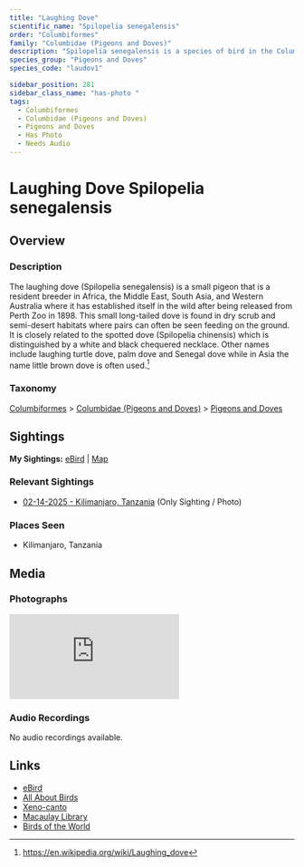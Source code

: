 ```yaml
---
title: "Laughing Dove"
scientific_name: "Spilopelia senegalensis"
order: "Columbiformes"
family: "Columbidae (Pigeons and Doves)"
description: "Spilopelia senegalensis is a species of bird in the Columbidae (Pigeons and Doves) family. It has been observed 1 times. It has been photographed."
species_group: "Pigeons and Doves"
species_code: "laudov1"

sidebar_position: 281
sidebar_class_name: "has-photo "
tags: 
  - Columbiformes
  - Columbidae (Pigeons and Doves)
  - Pigeons and Doves
  - Has Photo
  - Needs Audio
---
```


# Laughing Dove <span className='sci_name'>Spilopelia senegalensis</span>

## Overview

### Description
The laughing dove (Spilopelia senegalensis) is a small pigeon that is a resident breeder in Africa, the Middle East, South Asia, and Western Australia where it has established itself in the wild after being released from Perth Zoo in 1898. This small long-tailed dove is found in dry scrub and semi-desert habitats where pairs can often be seen feeding on the ground. It is closely related to the spotted dove (Spilopelia chinensis) which is distinguished by a white and black chequered necklace. Other names include laughing turtle dove, palm dove and Senegal dove while in Asia the name little brown dove is often used.[^1]

[^1]: https://en.wikipedia.org/wiki/Laughing_dove

### Taxonomy
[Columbiformes](/tags/columbiformes) > [Columbidae (Pigeons and Doves)](/tags/columbidae-pigeons-and-doves) > [Pigeons and Doves](/tags/pigeons-and-doves)


## Sightings

**My Sightings:** [eBird](https://ebird.org/lifelist?r=world&time=life&spp=laudov1) | [Map](/map?species_code=laudov1)

### Relevant Sightings

* [02-14-2025 - Kilimanjaro, Tanzania](https://ebird.org/checklist/S216294004) (Only Sighting / Photo)

### Places Seen

* Kilimanjaro, Tanzania



## Media
### Photographs
<iframe className="photo_iframe horizontal" src="https://macaulaylibrary.org/asset/631549805/embed" frameBorder="0" allowFullScreen></iframe>

### Audio Recordings
No audio recordings available.

## Links
* [eBird](https://ebird.org/species/laudov1) 
* [All About Birds](https://www.allaboutbirds.org/guide/laudov1) 
* [Xeno-canto](https://www.xeno-canto.org/species/spilopelia-senegalensis) 
* [Macaulay Library](https://search.macaulaylibrary.org/catalog?taxonCode=laudov1&sort=rating_rank_desc)
* [Birds of the World](https://birdsoftheworld.org/bow/species/laudov1)
